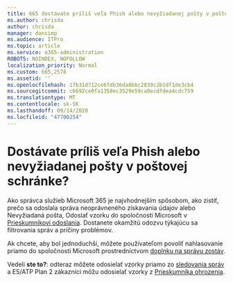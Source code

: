 ```yaml
---
title: 665 dostávate príliš veľa Phish alebo nevyžiadanej pošty v poštovej schránke?
ms.author: chrisda
author: chrisda
manager: dansimp
ms.audience: ITPro
ms.topic: article
ms.service: o365-administration
ROBOTS: NOINDEX, NOFOLLOW
localization_priority: Normal
ms.custom: 665,2578
ms.assetid: ''
ms.openlocfilehash: 17b31d712ce6fdb36da8bbc2839c2b1df1de3cb4
ms.sourcegitcommit: c6692ce0fa1358ec3529e59ca0ecdfdea4cdc759
ms.translationtype: MT
ms.contentlocale: sk-SK
ms.lasthandoff: 09/14/2020
ms.locfileid: "47700254"
---
```

# <a name="are-you-receiving-too-much-phish-or-spam-in-your-mailbox"></a>Dostávate príliš veľa Phish alebo nevyžiadanej pošty v poštovej schránke?

Ako správca služieb Microsoft 365 je najvhodnejším spôsobom, ako zistiť, prečo sa odoslala správa neoprávneného získavania údajov alebo Nevyžiadaná pošta, Odoslať vzorku do spoločnosti Microsoft v [Prieskumníkovi odoslania](https://protection.office.com/reportsubmission). Dostanete okamžitú odozvu týkajúcu sa filtrovania správ a príčiny problémov.

Ak chcete, aby bol jednoduchší, môžete používateľom povoliť nahlasovanie priamo do spoločnosti Microsoft prostredníctvom [doplnku na správu zostáv](https://appsource.microsoft.com/product/office/WA104381180?src=office&tab=Overview).

Vedeli **ste to?**: odteraz môžete odosielať vzorky priamo zo [sledovania správ](https://protection.office.com/messagetrace) a E5/ATP Plan 2 zákazníci môžu odosielať vzorky z [Prieskumníka ohrozenia](https://docs.microsoft.com/microsoft-365/security/office-365-security/threat-explorer).

